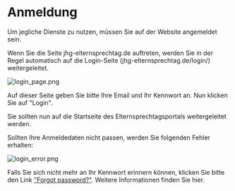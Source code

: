 # Anmeldung

Um jegliche Dienste zu nutzen, müssen Sie auf der Website angemeldet sein.

Wenn Sie die Seite jhg-elternsprechtag.de auftreten, werden Sie in der Regel automatisch auf die Login-Seite (jhg-elternsprechtag.de/login/) weitergeleitet.

![login_page.png](login_page.png)

Auf dieser Seite geben Sie bitte Ihre Email und Ihr Kennwort an. Nun klicken Sie auf "Login".

Sie sollten nun auf die Startseite des Elternsprechtagsportals weitergeleitet werden.

Sollten Ihre Anmeldedaten nicht passen, werden Sie folgenden Fehler erhalten:

![login_error.png](login_error.png)

Falls Sie sich nicht mehr an Ihr Kennwort erinnern können, klicken Sie bitte den Link ["Forgot password?"](password_reset.md). Weitere Informationen finden Sie hier.